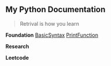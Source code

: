 ## My Python Documentation

>Retrival is how you learn

**Foundation**
[BasicSyntax](docs/print.md.html)
[PrintFunction](basic/print_strings.py)

**Research**

**Leetcode**



